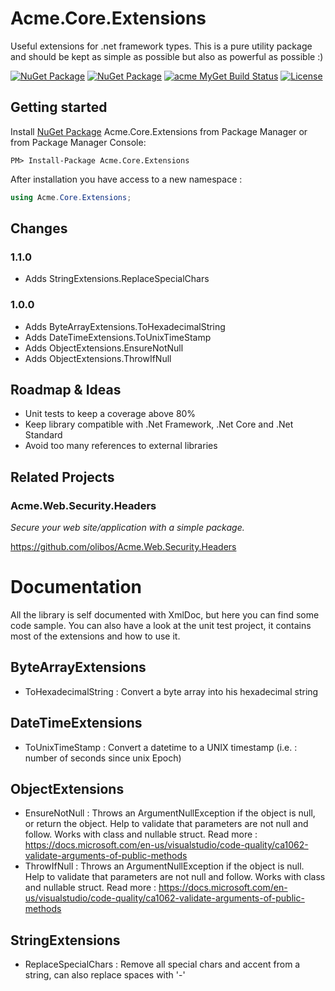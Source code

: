# Acme.Core.Extensions
Useful extensions for .net framework types. This is a pure utility package and should be kept as simple as possible but also as powerful as possible :)

[![NuGet Package](https://img.shields.io/nuget/v/Acme.Core.Extensions.svg)](https://www.nuget.org/packages/Acme.Core.Extensions/) [![NuGet Package](https://img.shields.io/nuget/dt/Acme.Core.Extensions.svg)](https://www.nuget.org/packages/Acme.Core.Extensions/) [![acme MyGet Build Status](https://www.myget.org/BuildSource/Badge/acme-dev?identifier=a7c3be77-1f5e-4a11-bb82-fca2530cd9a6)](https://www.myget.org/) [![License](https://img.shields.io/badge/license-LGPL--3.0-blue.svg)](LICENSE) 

## Getting started
Install [NuGet Package](https://www.nuget.org/packages/Acme.Core.Extensions/) Acme.Core.Extensions from Package Manager or from Package Manager Console:
```
PM> Install-Package Acme.Core.Extensions
```
After installation you have access to a new namespace :
```csharp
using Acme.Core.Extensions;
```

## Changes
### 1.1.0
* Adds StringExtensions.ReplaceSpecialChars

### 1.0.0
* Adds ByteArrayExtensions.ToHexadecimalString
* Adds DateTimeExtensions.ToUnixTimeStamp
* Adds ObjectExtensions.EnsureNotNull
* Adds ObjectExtensions.ThrowIfNull

## Roadmap & Ideas
* Unit tests to keep a coverage above 80%
* Keep library compatible with .Net Framework, .Net Core and .Net Standard
* Avoid too many references to external libraries 

## Related Projects
### Acme.Web.Security.Headers
*Secure your web site/application with a simple package.*

https://github.com/olibos/Acme.Web.Security.Headers

# Documentation
All the library is self documented with XmlDoc, but here you can find some code sample.
You can also have a look at the unit test project, it contains most of the extensions and how to use it.

## ByteArrayExtensions
* ToHexadecimalString : Convert a byte array into his hexadecimal string

## DateTimeExtensions
* ToUnixTimeStamp : Convert a datetime to a UNIX timestamp (i.e. : number of seconds since unix Epoch)

## ObjectExtensions
* EnsureNotNull : Throws an ArgumentNullException if the object is null, or return the object. Help to validate that parameters are not null and follow. Works with class and nullable struct. Read more :  https://docs.microsoft.com/en-us/visualstudio/code-quality/ca1062-validate-arguments-of-public-methods
* ThrowIfNull : Throws an ArgumentNullException if the object is null. Help to validate that parameters are not null and follow. Works with class and nullable struct. Read more :  https://docs.microsoft.com/en-us/visualstudio/code-quality/ca1062-validate-arguments-of-public-methods

## StringExtensions
* ReplaceSpecialChars : Remove all special chars and accent from a string, can also replace spaces with '-'
